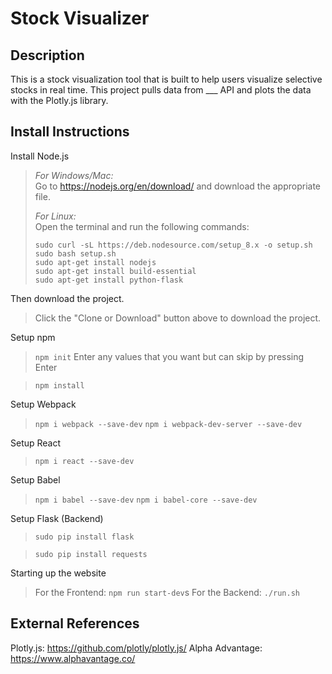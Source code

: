 # Stock Visualizer

## Description
This is a stock visualization tool that is built to help users visualize selective stocks in real time. This project pulls data from ___ API and plots the data with the Plotly.js library.

## Install Instructions

Install Node.js

> *For Windows/Mac:* <br>
> Go to https://nodejs.org/en/download/ and download the appropriate file.
>
> *For Linux:* <br>
> Open the terminal and run the following commands:
>
> `sudo curl -sL https://deb.nodesource.com/setup_8.x -o setup.sh`<br>
> `sudo bash setup.sh`<br>
> `sudo apt-get install nodejs`<br>
> `sudo apt-get install build-essential`<br>
> `sudo apt-get install python-flask`<br>

Then download the project.

> Click the "Clone or Download" button above to download the project.

Setup npm

> `npm init`
> Enter any values that you want but can skip by pressing Enter

> `npm install`

Setup Webpack

> `npm i webpack --save-dev`
> `npm i webpack-dev-server --save-dev`

Setup React

> `npm i react --save-dev`

Setup Babel

> `npm i babel --save-dev`
> `npm i babel-core --save-dev`


Setup Flask (Backend)

> `sudo pip install flask`

> `sudo pip install requests`

Starting up the website

> For the Frontend: `npm run start-dev`s
> For the Backend: `./run.sh`

## External References

Plotly.js: https://github.com/plotly/plotly.js/
Alpha Advantage: https://www.alphavantage.co/